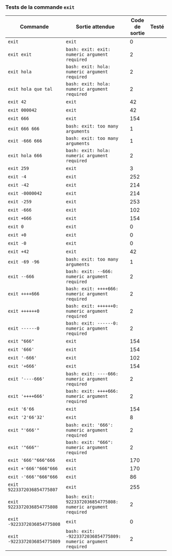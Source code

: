 ### Tests de la commande `exit`

| Commande                        | Sortie attendue                                                                                    | Code de sortie | Testé |
|---------------------------------|----------------------------------------------------------------------------------------------------|----------------|-------|
| `exit`                          | `exit`                                                                                             | 0              |       |
| `exit exit`                     | `bash: exit: exit: numeric argument required`                                                      | 2              |       |
| `exit hola`                     | `bash: exit: hola: numeric argument required`                                                      | 2              |       |
| `exit hola que tal`             | `bash: exit: hola: numeric argument required`                                                      | 2              |       |
| `exit 42`                       | `exit`                                                                                             | 42             |       |
| `exit 000042`                   | `exit`                                                                                             | 42             |       |
| `exit 666`                      | `exit`                                                                                             | 154            |       |
| `exit 666 666`                  | `bash: exit: too many arguments`                                                                   | 1              |       |
| `exit -666 666`                 | `bash: exit: too many arguments`                                                                   | 1              |       |
| `exit hola 666`                 | `bash: exit: hola: numeric argument required`                                                      | 2              |       |
| `exit 259`                      | `exit`                                                                                             | 3              |       |
| `exit -4`                       | `exit`                                                                                             | 252            |       |
| `exit -42`                      | `exit`                                                                                             | 214            |       |
| `exit -0000042`                 | `exit`                                                                                             | 214            |       |
| `exit -259`                     | `exit`                                                                                             | 253            |       |
| `exit -666`                     | `exit`                                                                                             | 102            |       |
| `exit +666`                     | `exit`                                                                                             | 154            |       |
| `exit 0`                        | `exit`                                                                                             | 0              |       |
| `exit +0`                       | `exit`                                                                                             | 0              |       |
| `exit -0`                       | `exit`                                                                                             | 0              |       |
| `exit +42`                      | `exit`                                                                                             | 42             |       |
| `exit -69 -96`                  | `bash: exit: too many arguments`                                                                   | 1              |       |
| `exit --666`                    | `bash: exit: --666: numeric argument required`                                                     | 2              |       |
| `exit ++++666`                  | `bash: exit: ++++666: numeric argument required`                                                   | 2              |       |
| `exit ++++++0`                  | `bash: exit: ++++++0: numeric argument required`                                                   | 2              |       |
| `exit ------0`                  | `bash: exit: ------0: numeric argument required`                                                   | 2              |       |
| `exit "666"`                    | `exit`                                                                                             | 154            |       |
| `exit '666'`                    | `exit`                                                                                             | 154            |       |
| `exit '-666'`                   | `exit`                                                                                             | 102            |       |
| `exit '+666'`                   | `exit`                                                                                             | 154            |       |
| `exit '----666'`                | `bash: exit: ----666: numeric argument required`                                                   | 2              |       |
| `exit '++++666'`                | `bash: exit: ++++666: numeric argument required`                                                   | 2              |       |
| `exit '6'66`                    | `exit`                                                                                             | 154            |       |
| `exit '2'66'32'`                | `exit`                                                                                             | 8              |       |
| `exit "'666'"`                  | `bash: exit: '666': numeric argument required`                                                     | 2              |       |
| `exit '"666"'`                  | `bash: exit: "666": numeric argument required`                                                     | 2              |       |
| `exit '666'"666"666`            | `exit`                                                                                             | 170            |       |
| `exit +'666'"666"666`           | `exit`                                                                                             | 170            |       |
| `exit -'666'"666"666`           | `exit`                                                                                             | 86             |       |
| `exit 9223372036854775807`      | `exit`                                                                                             | 255            |       |
| `exit 9223372036854775808`      | `bash: exit: 9223372036854775808: numeric argument required`                                       | 2              |       |
| `exit -9223372036854775808`     | `exit`                                                                                             | 0              |       |
| `exit -9223372036854775809`     | `bash: exit: -9223372036854775809: numeric argument required`                                      | 2              |       |
